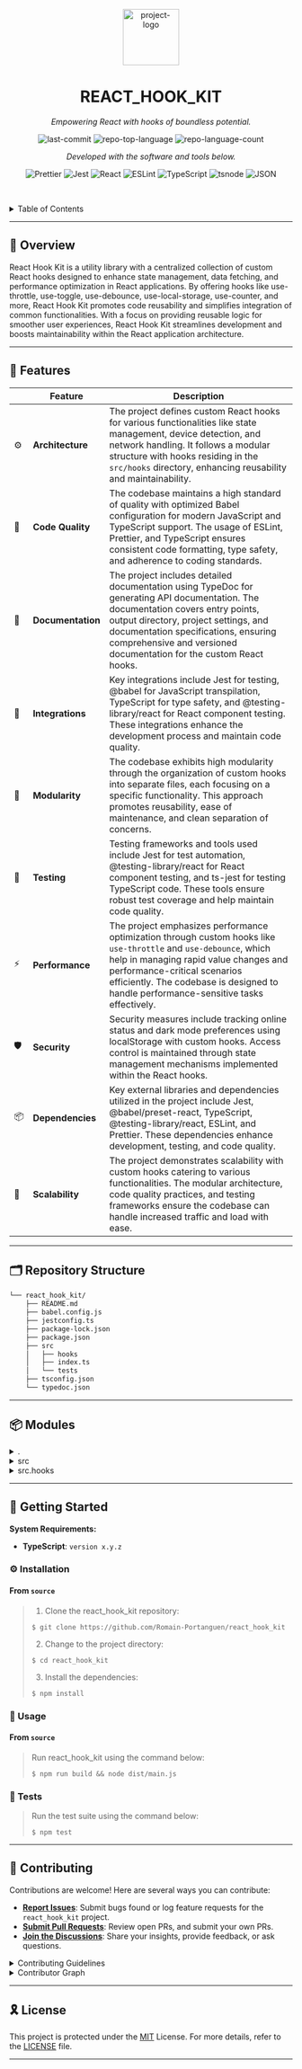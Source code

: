 <p align="center">
  <img src="https://cdn-icons-png.flaticon.com/512/6295/6295417.png" width="100" alt="project-logo">
</p>
<p align="center">
    <h1 align="center">REACT_HOOK_KIT</h1>
</p>
<p align="center">
    <em>Empowering React with hooks of boundless potential.</em>
</p>
<p align="center">
 <img src="https://img.shields.io/github/last-commit/Romain-Portanguen/react_hook_kit?style=plastic&logo=git&logoColor=white&color=0080ff" alt="last-commit">
 <img src="https://img.shields.io/github/languages/top/Romain-Portanguen/react_hook_kit?style=plastic&color=0080ff" alt="repo-top-language">
 <img src="https://img.shields.io/github/languages/count/Romain-Portanguen/react_hook_kit?style=plastic&color=0080ff" alt="repo-language-count">
<p>
<p align="center">
  <em>Developed with the software and tools below.</em>
</p>
<p align="center">
 <img src="https://img.shields.io/badge/Prettier-F7B93E.svg?style=plastic&logo=Prettier&logoColor=black" alt="Prettier">
 <img src="https://img.shields.io/badge/Jest-C21325.svg?style=plastic&logo=Jest&logoColor=white" alt="Jest">
 <img src="https://img.shields.io/badge/React-61DAFB.svg?style=plastic&logo=React&logoColor=black" alt="React">
 <img src="https://img.shields.io/badge/ESLint-4B32C3.svg?style=plastic&logo=ESLint&logoColor=white" alt="ESLint">
 <img src="https://img.shields.io/badge/TypeScript-3178C6.svg?style=plastic&logo=TypeScript&logoColor=white" alt="TypeScript">
 <img src="https://img.shields.io/badge/tsnode-3178C6.svg?style=plastic&logo=ts-node&logoColor=white" alt="tsnode">
 <img src="https://img.shields.io/badge/JSON-000000.svg?style=plastic&logo=JSON&logoColor=white" alt="JSON">
</p>

<br><!-- TABLE OF CONTENTS -->
<details>
  <summary>Table of Contents</summary><br>

- [📍 Overview](#-overview)
- [🧩 Features](#-features)
- [🗂️ Repository Structure](#️-repository-structure)
- [📦 Modules](#-modules)
- [🚀 Getting Started](#-getting-started)
  - [⚙️ Installation](#️-installation)
  - [🤖 Usage](#-usage)
  - [🧪 Tests](#-tests)
- [🤝 Contributing](#-contributing)
- [🎗 License](#-license)
</details>
<hr>

## 📍 Overview

React Hook Kit is a utility library with a centralized collection of custom React hooks designed to enhance state management, data fetching, and performance optimization in React applications. By offering hooks like use-throttle, use-toggle, use-debounce, use-local-storage, use-counter, and more, React Hook Kit promotes code reusability and simplifies integration of common functionalities. With a focus on providing reusable logic for smoother user experiences, React Hook Kit streamlines development and boosts maintainability within the React application architecture.

---

## 🧩 Features

|     | Feature           | Description                                                                                                                                                                                                                                                                             |
|-----|-------------------|-----------------------------------------------------------------------------------------------------------------------------------------------------------------------------------------------------------------------------------------------------------------------------------------|
| ⚙️  | **Architecture**  | The project defines custom React hooks for various functionalities like state management, device detection, and network handling. It follows a modular structure with hooks residing in the `src/hooks` directory, enhancing reusability and maintainability.                           |
| 🔩  | **Code Quality**  | The codebase maintains a high standard of quality with optimized Babel configuration for modern JavaScript and TypeScript support. The usage of ESLint, Prettier, and TypeScript ensures consistent code formatting, type safety, and adherence to coding standards.                    |
| 📄  | **Documentation** | The project includes detailed documentation using TypeDoc for generating API documentation. The documentation covers entry points, output directory, project settings, and documentation specifications, ensuring comprehensive and versioned documentation for the custom React hooks. |
| 🔌  | **Integrations**  | Key integrations include Jest for testing, @babel for JavaScript transpilation, TypeScript for type safety, and @testing-library/react for React component testing. These integrations enhance the development process and maintain code quality.                                       |
| 🧩  | **Modularity**    | The codebase exhibits high modularity through the organization of custom hooks into separate files, each focusing on a specific functionality. This approach promotes reusability, ease of maintenance, and clean separation of concerns.                                               |
| 🧪  | **Testing**       | Testing frameworks and tools used include Jest for test automation, @testing-library/react for React component testing, and ts-jest for testing TypeScript code. These tools ensure robust test coverage and help maintain code quality.                                                |
| ⚡️  | **Performance**   | The project emphasizes performance optimization through custom hooks like `use-throttle` and `use-debounce`, which help in managing rapid value changes and performance-critical scenarios efficiently. The codebase is designed to handle performance-sensitive tasks effectively.     |
| 🛡️ | **Security**      | Security measures include tracking online status and dark mode preferences using localStorage with custom hooks. Access control is maintained through state management mechanisms implemented within the React hooks.                                                                   |
| 📦  | **Dependencies**  | Key external libraries and dependencies utilized in the project include Jest, @babel/preset-react, TypeScript, @testing-library/react, ESLint, and Prettier. These dependencies enhance development, testing, and code quality.                                                         |
| 🚀  | **Scalability**   | The project demonstrates scalability with custom hooks catering to various functionalities. The modular architecture, code quality practices, and testing frameworks ensure the codebase can handle increased traffic and load with ease.                                               |

---

## 🗂️ Repository Structure

```sh
└── react_hook_kit/
    ├── README.md
    ├── babel.config.js
    ├── jestconfig.ts
    ├── package-lock.json
    ├── package.json
    ├── src
    │   ├── hooks
    │   ├── index.ts
    │   └── tests
    ├── tsconfig.json
    └── typedoc.json
```

---

## 📦 Modules

<details closed><summary>.</summary>

| File                                                                                                   | Summary                                                                                                                                                                                                                                                                                                                                                                                                                                                 |
|--------------------------------------------------------------------------------------------------------|---------------------------------------------------------------------------------------------------------------------------------------------------------------------------------------------------------------------------------------------------------------------------------------------------------------------------------------------------------------------------------------------------------------------------------------------------------|
| [jestconfig.ts](https://github.com/Romain-Portanguen/react_hook_kit/blob/master/jestconfig.ts)         | Defines Jest configuration for test automation. Sets test file locations, transforms TypeScript with Babel, configures coverage report settings, and specifies test environment. Enables seamless testing for React projects in the react_hook_kit repository.                                                                                                                                                                                          |
| [babel.config.js](https://github.com/Romain-Portanguen/react_hook_kit/blob/master/babel.config.js)     | Optimize Babel configuration for React Hook Kit. Incorporate presets to support modern JS features and TypeScript. Implement plugin for efficient runtime transformation.                                                                                                                                                                                                                                                                               |
| [package-lock.json](https://github.com/Romain-Portanguen/react_hook_kit/blob/master/package-lock.json) | The `package-lock.json` file in the `react_hook_kit` repository serves as a critical component for ensuring consistent dependency versions and package installations. It locks down the specific versions of dependencies to maintain a stable and reproducible environment for the project. This file plays a key role in maintaining the integrity of the projects dependencies and ensuring reliable builds across different developer environments. |
| [package.json](https://github.com/Romain-Portanguen/react_hook_kit/blob/master/package.json)           | Defines metadata, dependencies, and scripts for a React utility hook library. Enables building, testing, and documentation generation. Key features include Jest for testing, TypeScript for type safety, and Prettier for code formatting.                                                                                                                                                                                                             |
| [typedoc.json](https://github.com/Romain-Portanguen/react_hook_kit/blob/master/typedoc.json)           | Generates API documentation for React Hook Kit repository. Specifies entry points, output directory, project name, and documentation settings to create comprehensive, versioned docs using TypeDoc with a default theme.                                                                                                                                                                                                                               |
| [tsconfig.json](https://github.com/Romain-Portanguen/react_hook_kit/blob/master/tsconfig.json)         | Optimize TypeScript configuration for React hooks in the repository. Focus on ES6 target, JSX support, strict typing, and module resolution for seamless development environment setup.                                                                                                                                                                                                                                                                 |

</details>

<details closed><summary>src</summary>

| File                                                                                     | Summary                                                                                                                                                                                                |
|------------------------------------------------------------------------------------------|--------------------------------------------------------------------------------------------------------------------------------------------------------------------------------------------------------|
| [index.ts](https://github.com/Romain-Portanguen/react_hook_kit/blob/master/src/index.ts) | Exports various custom React hooks for state management, device detection, and network handling from the hooks directory, enhancing the reusability and modularity of the parent repositorys codebase. |

</details>

<details closed><summary>src.hooks</summary>

| File                                                                                                                   | Summary                                                                                                                                                                                                                                                                            |
|------------------------------------------------------------------------------------------------------------------------|------------------------------------------------------------------------------------------------------------------------------------------------------------------------------------------------------------------------------------------------------------------------------------|
| [use-throttle.ts](https://github.com/Romain-Portanguen/react_hook_kit/blob/master/src/hooks/use-throttle.ts)           | Enables throttling of a value based on a specified time limit in milliseconds. Implements a custom React hook that updates the throttled value periodically, optimizing performance when handling rapid value changes in user interfaces.                                          |
| [use-online-status.ts](https://github.com/Romain-Portanguen/react_hook_kit/blob/master/src/hooks/use-online-status.ts) | Enables tracking online status in a React app, by utilizing browser events and custom hook. Facilitates real-time UI updates based on online/offline status. Contributes to the repositorys src/hooks directory with reusable logic for online connectivity detection.             |
| [use-toggle.ts](https://github.com/Romain-Portanguen/react_hook_kit/blob/master/src/hooks/use-toggle.ts)               | Enables toggling boolean state with custom hook useToggle. Key features include simple state management and toggle function. Valuable addition to react_hook_kit architecture for state manipulation.                                                                              |
| [use-debounce.ts](https://github.com/Romain-Portanguen/react_hook_kit/blob/master/src/hooks/use-debounce.ts)           | Enables debouncing of input values in React, aiding in performance optimization. The useDebounce hook accepts a value and delay, returning a debounced value. Integrated seamlessly with the repositorys React-based architecture.                                                 |
| [use-local-storage.ts](https://github.com/Romain-Portanguen/react_hook_kit/blob/master/src/hooks/use-local-storage.ts) | Enables syncing state with localStorage using a custom hook, promoting reusability and state persistence. Promotes a structured approach to managing data in React components by encapsulating localStorage logic.                                                                 |
| [use-window-size.ts](https://github.com/Romain-Portanguen/react_hook_kit/blob/master/src/hooks/use-window-size.ts)     | Enables tracking of window size changes for components. Maintains and updates window width and height dynamically. Contributes to responsive design and adapts UI elements based on current window dimensions.                                                                     |
| [use-dark-mode.ts](https://github.com/Romain-Portanguen/react_hook_kit/blob/master/src/hooks/use-dark-mode.ts)         | Enables dark mode functionality. Manages state and toggle actions in React using localStorage. Allows users to switch between dark and light modes with a custom hook. Enhances user experience by providing a personalized theme option.                                          |
| [use-counter.ts](https://github.com/Romain-Portanguen/react_hook_kit/blob/master/src/hooks/use-counter.ts)             | Defines a custom hook `useCounter` for managing a counter state in React. It allows easy state manipulation with increment, decrement, and reset functions. The hook facilitates efficient state management in React applications, promoting reusability and clean code practices. |
| [use-media-query.ts](https://github.com/Romain-Portanguen/react_hook_kit/blob/master/src/hooks/use-media-query.ts)     | Enables tracking media query changes in React components. Implemented as a custom hook, it listens for specified queries and returns a boolean indicating if the query matches.                                                                                                    |
| [use-fetch.ts](https://github.com/Romain-Portanguen/react_hook_kit/blob/master/src/hooks/use-fetch.ts)                 | Enables fetching data from an API in React components. Manages data, error, and loading states asynchronously. Promotes reusability and clean code architecture in the repositorys hooks' directory.                                                                               |
| [use-previous.ts](https://github.com/Romain-Portanguen/react_hook_kit/blob/master/src/hooks/use-previous.ts)           | Enables tracking and retrieving previous values of variables in React components. This custom hook enhances component state management, facilitating comparison between current and previous states for more dynamic user interfaces.                                              |

</details>

---

## 🚀 Getting Started

**System Requirements:**

- **TypeScript**: `version x.y.z`

### ⚙️ Installation

<h4>From <code>source</code></h4>

> 1. Clone the react_hook_kit repository:
>
> ```console
> $ git clone https://github.com/Romain-Portanguen/react_hook_kit
> ```
>
> 2. Change to the project directory:
>
> ```console
> $ cd react_hook_kit
> ```
>
> 3. Install the dependencies:
>
> ```console
> $ npm install
> ```

### 🤖 Usage

<h4>From <code>source</code></h4>

> Run react_hook_kit using the command below:
>
> ```console
> $ npm run build && node dist/main.js
> ```

### 🧪 Tests

> Run the test suite using the command below:
>
> ```console
> $ npm test
> ```

---

## 🤝 Contributing

Contributions are welcome! Here are several ways you can contribute:

- **[Report Issues](https://github.com/Romain-Portanguen/react_hook_kit/issues)**: Submit bugs found or log feature requests for the `react_hook_kit` project.
- **[Submit Pull Requests](https://github.com/Romain-Portanguen/react_hook_kit/blob/main/CONTRIBUTING.md)**: Review open PRs, and submit your own PRs.
- **[Join the Discussions](https://github.com/Romain-Portanguen/react_hook_kit/discussions)**: Share your insights, provide feedback, or ask questions.

<details closed>
<summary>Contributing Guidelines</summary>

1. **Fork the Repository**: Start by forking the project repository to your github account.
2. **Clone Locally**: Clone the forked repository to your local machine using a git client.

   ```sh
   git clone https://github.com/Romain-Portanguen/react_hook_kit
   ```

3. **Create a New Branch**: Always work on a new branch, giving it a descriptive name.

   ```sh
   git checkout -b new-feature-x
   ```

4. **Make Your Changes**: Develop and test your changes locally.
5. **Commit Your Changes**: Commit with a clear message describing your updates.

   ```sh
   git commit -m 'Implemented new feature x.'
   ```

6. **Push to github**: Push the changes to your forked repository.

   ```sh
   git push origin new-feature-x
   ```

7. **Submit a Pull Request**: Create a PR against the original project repository. Clearly describe the changes and their motivations.
8. **Review**: Once your PR is reviewed and approved, it will be merged into the main branch. Congratulations on your contribution!

</details>

<details closed>
<summary>Contributor Graph</summary>
<br>
<p align="center">
   <a href="https://github.com{/Romain-Portanguen/react_hook_kit/}graphs/contributors">
      <img src="https://contrib.rocks/image?repo=Romain-Portanguen/react_hook_kit">
   </a>
</p>
</details>

---

## 🎗 License

This project is protected under the [MIT](https://choosealicense.com/licenses) License. For more details, refer to the [LICENSE](https://choosealicense.com/licenses/) file.

---
